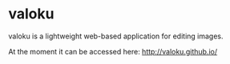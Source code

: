 valoku
===================

valoku is a lightweight web-based application for editing images.

At the moment it can be accessed here:
http://valoku.github.io/
